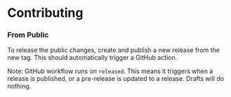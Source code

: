 # Contributing



### From Public

To release the public changes, create and publish a new release from the new tag. This should automatically trigger a GitHub action.

Note: GitHub workflow runs on `released`. This means it triggers when a release is published, or a pre-release is updated to a release. Drafts will do nothing.
